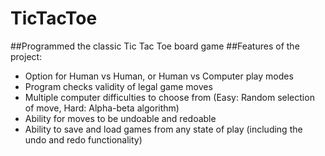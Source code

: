 # TicTacToe
##Programmed the classic Tic Tac Toe board game
##Features of the project:
  * Option for Human vs Human, or Human vs Computer play modes
  * Program checks validity of legal game moves
  * Multiple computer difficulties to choose from (Easy: Random selection of move, Hard: Alpha-beta algorithm)
  * Ability for moves to be undoable and redoable
  * Ability to save and load games from any state of play (including the undo and redo functionality)
